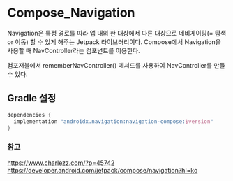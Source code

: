 # Compose_Navigation
Navigation은 특정 경로를 따라 앱 내의 한 대상에서 다른 대상으로 네비게이팅(= 탐색 or 이동) 할 수 있게 해주는 Jetpack 라이브러리이다.
Compose에서 Navigation을 사용할 때 NavController라는 컴포넌트를 이용한다.

컴포저블에서 rememberNavController() 메서드를 사용하여 NavController를 만들 수 있다.

## Gradle 설정
``` kotlin
dependencies {
  implementation "androidx.navigation:navigation-compose:$version"
}
```

### 참고
https://www.charlezz.com/?p=45742   
https://developer.android.com/jetpack/compose/navigation?hl=ko   



